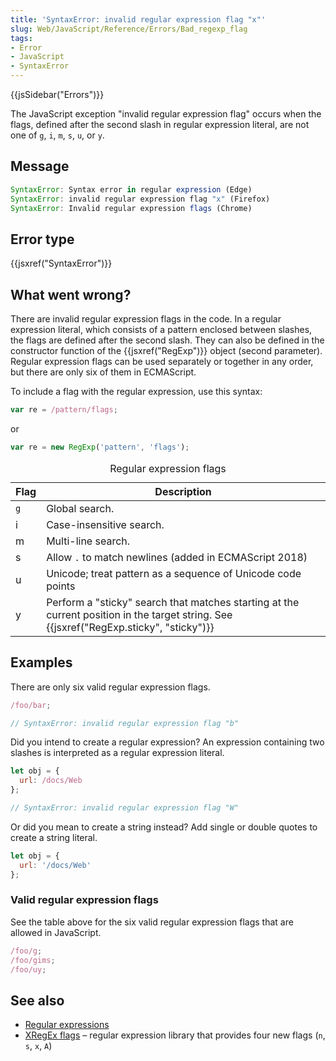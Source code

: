 ```yaml
---
title: 'SyntaxError: invalid regular expression flag "x"'
slug: Web/JavaScript/Reference/Errors/Bad_regexp_flag
tags:
- Error
- JavaScript
- SyntaxError
---
```

{{jsSidebar("Errors")}}

The JavaScript exception "invalid regular expression flag" occurs when the
flags, defined after the second slash in regular expression literal, are not one
of `g`, `i`, `m`, `s`, `u`, or `y`.

## Message

```js
SyntaxError: Syntax error in regular expression (Edge)
SyntaxError: invalid regular expression flag "x" (Firefox)
SyntaxError: Invalid regular expression flags (Chrome)
```

## Error type

{{jsxref("SyntaxError")}}

## What went wrong?

There are invalid regular expression flags in the code. In a regular expression
literal, which consists of a pattern enclosed between slashes, the flags are
defined after the second slash. They can also be defined in the constructor
function of the {{jsxref("RegExp")}} object (second parameter). Regular
expression flags can be used separately or together in any order, but there are
only six of them in ECMAScript.

To include a flag with the regular expression, use this syntax:

```js
var re = /pattern/flags;
```

or

```js
var re = new RegExp('pattern', 'flags');
```

<table class="standard-table"><caption>Regular expression flags</caption><thead><tr><th scope="col">Flag</th><th scope="col">Description</th></tr></thead><tbody><tr><td><code>g</code></td><td>Global search.</td></tr><tr><td>i</td><td>Case-insensitive search.</td></tr><tr><td>m</td><td>Multi-line search.</td></tr><tr><td>s</td><td>Allow <code>.</code> to match newlines (added in ECMAScript 2018)</td></tr><tr><td>u</td><td>Unicode; treat pattern as a sequence of Unicode code points</td></tr><tr><td>y</td><td>Perform a "sticky" search that matches starting at the current position in the
target string. See {{jsxref("RegExp.sticky", "sticky")}}</td></tr></tbody></table>

## Examples

There are only six valid regular expression flags.

```js example-bad
/foo/bar;

// SyntaxError: invalid regular expression flag "b"
```

Did you intend to create a regular expression? An expression containing two
slashes is interpreted as a regular expression literal.

```js example-bad
let obj = {
  url: /docs/Web
};

// SyntaxError: invalid regular expression flag "W"
```

Or did you mean to create a string instead? Add single or double quotes to
create a string literal.

```js example-good
let obj = {
  url: '/docs/Web'
};
```

### Valid regular expression flags

See the table above for the six valid regular expression flags that are allowed
in JavaScript.

```js example-good
/foo/g;
/foo/gims;
/foo/uy;
```

## See also

- [Regular expressions](/en-US/docs/Web/JavaScript/Guide/Regular_Expressions)
- [XRegEx flags](http://xregexp.com/flags/) – regular expression library that
  provides four new flags (`n`, `s`, `x`, `A`)
